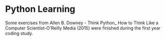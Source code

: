 # Python Learning
Some exercises from Allen B. Downey - Think Python_ How to Think Like a Computer Scientist-O'Reilly Media (2015) were finished during the first year coding study.
